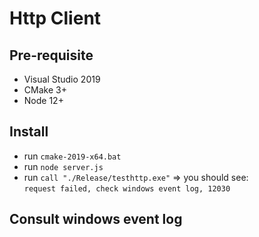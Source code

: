 # Http Client
## Pre-requisite
* Visual Studio 2019
* CMake 3+
* Node 12+

## Install
- run `cmake-2019-x64.bat` 
- run `node server.js`
- run `call "./Release/testhttp.exe"` 
=> you should see:  
`request failed, check windows event log, 12030` 

## Consult windows event log

